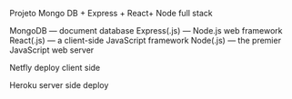 Projeto Mongo DB +  Express + React+ Node full stack

MongoDB — document database
Express(.js) — Node.js web framework
React(.js) — a client-side JavaScript framework
Node(.js) — the premier JavaScript web server

Netfly deploy client side

Heroku server side deploy
